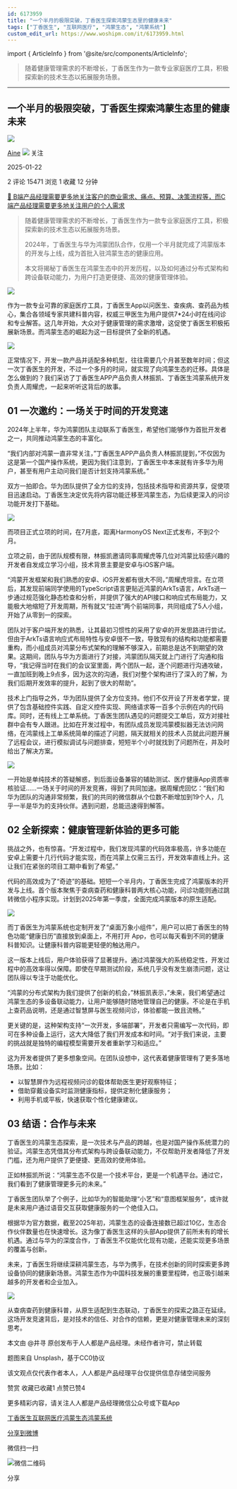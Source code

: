 ```yaml
---
id: 6173959
title: "一个半月的极限突破，丁香医生探索鸿蒙生态里的健康未来"
tags: ["丁香医生", "互联网医疗", "鸿蒙生态", "鸿蒙系统"]
custom_edit_url: https://www.woshipm.com/it/6173959.html
---
```

import { ArticleInfo } from '@site/src/components/ArticleInfo';

<ArticleInfo
    author="Aine"
    authorLink="https://www.woshipm.com/u/50794"
    published="2025-01-22"
    views={15471}
    comments={2}
    collects={1}
/>

> 随着健康管理需求的不断增长，丁香医生作为一款专业家庭医疗工具，积极探索新的技术生态以拓展服务场景。

---

## 一个半月的极限突破，丁香医生探索鸿蒙生态里的健康未来

[![](https://image.woshipm.com/wp-files/2019/12/AcxKvyN2ELsaMwXD8QBS.gif!/both/72x72)](https://www.woshipm.com/u/50794)

[Aine](https://www.woshipm.com/u/50794) ![](https://static.woshipm.com/tag/1101_1@2x.png) 关注

2025-01-22

2 评论 15471 浏览 1 收藏 12 分钟

[🔗 B端产品经理需要更多地关注客户的商业需求、痛点、预算、决策流程等，而C端产品经理需要更多地关注用户的个人需求](https://ke.qidianla.com/courses/bcpm)

> 随着健康管理需求的不断增长，丁香医生作为一款专业家庭医疗工具，积极探索新的技术生态以拓展服务场景。
> 
> 2024年，丁香医生与华为鸿蒙团队合作，仅用一个半月就完成了鸿蒙版本的开发与上线，成为首批入驻鸿蒙生态的健康应用。
> 
> 本文将揭秘丁香医生在鸿蒙生态中的开发历程，以及如何通过分布式架构和跨设备联动能力，为用户打造更便捷、高效的健康管理体验。

![](https://image.woshipm.com/2024/09/30/d9fb1546-7f18-11ef-b388-00163e142b65.png)

作为一款专业可靠的家庭医疗工具，丁香医生App以问医生、查疾病、查药品为核心，集合各领域专家共建科普内容，权威三甲医生为用户提供7\*24小时在线问诊和专业解答。这几年开始，大众对于健康管理的需求激增，这促使丁香医生积极拓展新场景。而鸿蒙生态的崛起为这一目标提供了全新的机遇。

![](https://image.woshipm.com/wp-files/2025/01/3rBlfaao4myfWcHCpfTe-scaled.jpg)

正常情况下，开发一款产品并适配多种机型，往往需要几个月甚至数年时间；但这一次丁香医生的开发，不过一个多月的时间，就实现了向鸿蒙生态的迁移。具体是怎么做到的？我们采访了丁香医生APP产品负责人林振凯、丁香医生鸿蒙系统开发负责人周耀虎，一起来听听这背后的故事。

## 01 一次邀约：一场关于时间的开发竞速

2024年上半年，华为鸿蒙团队主动联系丁香医生，希望他们能够作为首批开发者之一，共同推动鸿蒙生态的丰富化。

“我们内部对鸿蒙一直非常关注，”丁香医生APP产品负责人林振凯提到，”不仅因为这是第一个国产操作系统，更因为我们注意到，丁香医生中本来就有许多华为用户，甚至有用户主动问我们是否计划支持鸿蒙系统。”

双方一拍即合。华为团队提供了全方位的支持，包括技术指导和资源共享，促使项目迅速启动。丁香医生决定优先将内容功能迁移至鸿蒙生态，为后续更深入的问诊功能开发打下基础。

![](https://image.woshipm.com/wp-files/2025/01/qV8TgYgKKzEnbxMYsFCt-scaled.jpg)

而项目正式立项的时间，在7月底，距离HarmonyOS Next正式发布，不到2个月。

立项之前，由于团队规模有限，林振凯邀请同事周耀虎等几位对鸿蒙比较感兴趣的开发者自发成立学习小组，技术背景主要是安卓与iOS客户端。

“鸿蒙开发框架和我们熟悉的安卓、iOS开发都有很大不同，”周耀虎坦言。在立项后，其发现前端同学使用的TypeScript语言更贴近鸿蒙的ArkTs语言，ArkTs进一步通过规范强化静态检查和分析，并提供了强大的API接口和响应式布局能力，又能极大地缩短了开发周期，所有就又“拉进”两个前端同事，共同组成了5人小组，开始了从零到一的探索。

团队对于客户端开发的熟悉，让其最初习惯性的采用了安卓的开发思路进行尝试。但由于ArkTs语言响应式布局特性与安卓很不一致，导致现有的结构和功能都需要重构，而小组成员对鸿蒙分布式架构的理解不够深入，前期总是达不到期望的效果。这期间，团队与华为方面进行了对接，鸿蒙团队隔天就上门进行了沟通和指导，“我记得当时在我们的会议室里面，两个团队一起，逐个问题进行沟通攻破，一直加班到晚上9点多，因为这次的沟通，我们对整个架构进行了深入的了解，为我们后期开发效率的提升，起到了很大的帮助”。

技术上门指导之外，华为团队提供了全方位支持。他们不仅开设了开发者学堂，提供了包含基础控件实践、自定义控件实现、网络请求等一百多个示例在内的代码库。同时，还有线上工单系统。丁香医生团队遇见的问题提交工单后，双方对接社群中会有专人跟进。比如在开发过程中，有团队成员发现鸿蒙模拟器无法访问网络，在鸿蒙线上工单系统简单的描述了问题，隔天就相关的技术人员就此问题开展了远程会议，进行模拟调试与问题排查，短短半个小时就找到了问题所在，并及时给出了解决方案。

![](https://image.woshipm.com/wp-files/2025/01/ypm2Voe9hpOjAVLIQHNq.png)

一开始是单纯技术的答疑解惑，到后面设备兼容的辅助测试、医疗健康App资质审核验证……一场关于时间的开发竞赛，得到了共同加速。据周耀虎回忆：“我们和华为团队的沟通非常频繁，我们的共同的微信群从个位数不断增加到19个人，几乎一半是华为的支持伙伴。遇到问题，总能迅速得到解答。

## 02 全新探索：健康管理新体验的更多可能

挑战之外，也有惊喜。“开发过程中，我们发现鸿蒙的代码效率极高，许多功能在安卓上需要十几行代码才能实现，而在鸿蒙上仅需三五行，开发效率直线上升。这让我们在紧张的项目工期中看到了希望。”

代码的高效成为了“奇迹”的基础。短短一个半月内，丁香医生完成了鸿蒙版本的开发与上线。首个版本聚焦于查病查药和健康科普两大核心功能，问诊功能则通过跳转微信小程序实现。计划到2025年第一季度，全面完成鸿蒙版本的原生适配。

![](https://image.woshipm.com/wp-files/2025/01/zXaC6vCMvUOtK6bJjsJP.png)

而丁香医生为鸿蒙系统也定制开发了“桌面万象小组件”，用户可以把丁香医生的特色功能“健康日历”直接放到桌面上，不用打开 App，也可以每天看到不同的健康科普知识。让健康科普内容能更轻便的触达用户。

这一版本上线后，用户体验获得了显著提升。通过鸿蒙强大的系统稳定性，开发过程中的高效率得以保障。即使在早期测试阶段，系统几乎没有发生崩溃问题，这让团队得以专注于功能优化。

“鸿蒙的分布式架构为我们提供了创新的机会，”林振凯表示，”未来，我们希望通过鸿蒙生态的多设备联动能力，让用户能够随时随地管理自己的健康。不论是在手机上查药品说明，还是通过智慧屏与医生视频问诊，体验都能一致且流畅。”

更关键的是，这种架构支持“一次开发，多端部署”，开发者只需编写一次代码，即可在多种设备上运行，这大大降低了我们开发成本和时间。“对于我们来说，主要的挑战就是独特的编程模型需要开发者重新学习和适应。”

这为开发者提供了更多想象空间。在团队设想中，这代表着健康管理有了更多落地场景。比如：

*   以智慧屏作为远程视频问诊的载体帮助医生更好观察特征；
*   借助穿戴设备实时监测健康指标，提供定制化健康服务；
*   利用手机或平板，快速获取个性化健康建议。

## 03 结语：合作与未来

丁香医生的鸿蒙生态探索，是一次技术与产品的跨越，也是对国产操作系统潜力的验证。鸿蒙生态凭借其分布式架构与跨设备联动能力，不仅帮助开发者降低了开发门槛，还为用户提供了更便捷、更高效的使用体验。

正如林振凯所说：“鸿蒙生态不仅是一个技术平台，更是一个机遇平台。通过它，我们看到了健康管理更多元的未来。”

丁香医生团队举了个例子，比如华为的智能助理“小艺”和“意图框架服务”，或许就是未来用户通过语音交互获取健康服务的一个绝佳入口。

根据华为官方数据，截至2025年初，鸿蒙生态的设备连接数已超过10亿，生态合作伙伴数量也在快速增长。这为像丁香医生这样的头部App提供了前所未有的增长机遇。通过与华为的深度合作，丁香医生不仅能优化现有功能，还能实现更多场景的覆盖与创新。

未来，丁香医生将继续深耕鸿蒙生态，与华为携手，在技术创新的同时探索更多跨设备协同的健康新场景。鸿蒙生态作为中国科技发展的重要里程碑，也正吸引越来越多的开发者和企业加入。

![](https://image.woshipm.com/wp-files/2025/01/4jP0Luei6cvn5SfugWc3-scaled.jpg)

从查病查药到健康科普，从原生适配到生态联动，丁香医生的探索之路正在延续。这场开发竞速背后，是对技术的信任、对合作的信赖，更是对健康管理未来的深刻思考。

本文由 @井寻 原创发布于人人都是产品经理。未经作者许可，禁止转载

题图来自 Unsplash，基于CC0协议

该文观点仅代表作者本人，人人都是产品经理平台仅提供信息存储空间服务

赞赏 收藏已收藏1 点赞已赞4

更多精彩内容，请关注人人都是产品经理微信公众号或下载App

[丁香医生](https://www.woshipm.com/tag/%e4%b8%81%e9%a6%99%e5%8c%bb%e7%94%9f)[互联网医疗](https://www.woshipm.com/tag/%e4%ba%92%e8%81%94%e7%bd%91%e5%8c%bb%e7%96%97)[鸿蒙生态](https://www.woshipm.com/tag/%e9%b8%bf%e8%92%99%e7%94%9f%e6%80%81)[鸿蒙系统](https://www.woshipm.com/tag/%e9%b8%bf%e8%92%99%e7%b3%bb%e7%bb%9f)

[分享到微博](https://service.weibo.com/share/share.php?appkey=2775287854&title=一个半月的极限突破，丁香医生探索鸿蒙生态里的健康未来&url=https://www.woshipm.com/it/6173959.html&pic=https://image.woshipm.com/2024/09/30/d9fb1546-7f18-11ef-b388-00163e142b65.png)

微信扫一扫

![微信二维码](https://api.pwmqr.com/qrcode/create/?url=https://www.woshipm.com/it/6173959.html)

分享